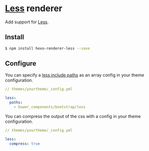 # [Less] renderer

Add support for [Less].

## Install

``` bash
$ npm install hexo-renderer-less --save
```

[Less]: http://lesscss.org/

## Configure

You can specify a [less include paths](http://lesscss.org/usage/#command-line-usage-include-paths) as an array config in your theme configuration.

```yaml
// themes/yourtheme/_config.yml

less:
  paths:
    - bower_components/bootstrap/less
```

You can compress the output of the css with a config in your theme configuration.

```yaml
// themes/yourtheme/_config.yml

less:
  compress: true
```
